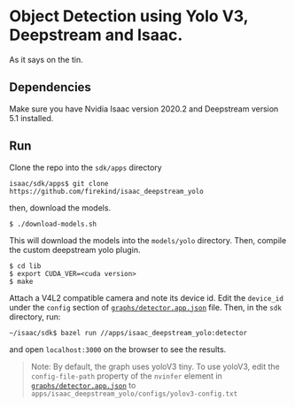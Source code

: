 # Object Detection using Yolo V3, Deepstream and Isaac.

As it says on the tin.

## Dependencies

Make sure you have Nvidia Isaac version 2020.2 and Deepstream version 5.1 installed.

## Run

Clone the repo into the `sdk/apps` directory

```
isaac/sdk/apps$ git clone https://github.com/firekind/isaac_deepstream_yolo
```

then, download the models.

```
$ ./download-models.sh
```

This will download the models into the `models/yolo` directory. Then, compile the custom deepstream yolo plugin.

```
$ cd lib
$ export CUDA_VER=<cuda version>
$ make
```

Attach a V4L2 compatible camera and note its device id. Edit the `device_id` under the `config` section of [`graphs/detector.app.json`](https://github.com/firekind/isaac_deepstream_yolo/blob/master/graphs/detector.app.json#L74) file. Then, in the `sdk` directory, run:

```
~/isaac/sdk$ bazel run //apps/isaac_deepstream_yolo:detector
```

and open `localhost:3000` on the browser to see the results.

> Note: By default, the graph uses yoloV3 tiny. To use yoloV3, edit the `config-file-path` property of the `nvinfer` element in [`graphs/detector.app.json`](https://github.com/firekind/isaac_deepstream_yolo/blob/master/graphs/detector.app.json#L82) to `apps/isaac_deepstream_yolo/configs/yolov3-config.txt`
